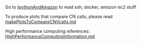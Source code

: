 Go to [IpythonAndAmazon](./IpythonAndAmazon) to read ssh, docker, amazon ec2 stuff


To produce plots that compare CN calls, please read [makePlotsToCompareCNVcalls.md](./makePlotsToCompareCNVcalls.md)

High performance computing references: [HighPerformanceComputingInformation.md](./HighPerformanceComputingInformation.md)
